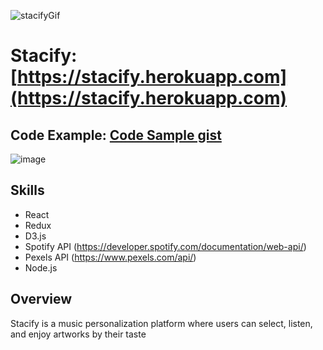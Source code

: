![stacifyGif](https://user-images.githubusercontent.com/45322680/85886253-b3b16d80-b7b3-11ea-87c9-9495c5601f72.gif)



# Stacify: [https://stacify.herokuapp.com](https://stacify.herokuapp.com)

## Code Example: [Code Sample gist](https://gist.github.com/stacello19/7dee6b9c9563dcfa7e849c3d21b5d827)

![image](https://user-images.githubusercontent.com/45322680/88842542-9c4c1280-d1ad-11ea-83b1-bbcb4f5a8a01.png)

## Skills
* React
* Redux
* D3.js
* Spotify API (https://developer.spotify.com/documentation/web-api/)
* Pexels API (https://www.pexels.com/api/)
* Node.js


## Overview
Stacify is a music personalization platform where users can select, listen, and enjoy artworks by their taste



